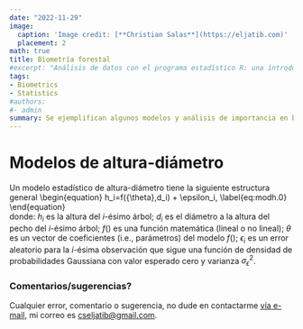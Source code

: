 ```yaml
---
date: "2022-11-29"
image:
  caption: 'Image credit: [**Christian Salas**](https://eljatib.com)'
  placement: 2
math: true
title: Biometría forestal
#excerpt: "Análisis de datos con el programa estadístico R: una introducción aplicada"
tags:
- Biometrics
- Statistics
#authors:
#- admin
summary: Se ejemplifican algunos modelos y análisis de importancia en biometría forestal.
---
```


# Modelos de altura-diámetro

Un modelo estadístico de altura-diámetro tiene la siguiente estructura general
\begin{equation}
   h_i=f({\theta},d_i) + \epsilon_i,  \label{eq:modh.0}
\end{equation}       
donde: $h_i$ es la altura del $i$-ésimo árbol;
$d_i$ es el diámetro a la altura del pecho del $i$-ésimo árbol;
$f()$ es una función matemática (lineal o no lineal); 
${\theta}$ es un vector de coeficientes (i.e., parámetros)  del modelo $f()$;
$\epsilon_{i}$ es un error aleatorio para la $i$-ésima observación que sigue una función de densidad de probabilidades Gaussiana con valor esperado cero y varianza $\sigma^2_{\epsilon}$. 




### Comentarios/sugerencias?
Cualquier error, comentario o sugerencia, no dude en contactarme [vía e-mail](mailto:cseljatib@gmail.com), mi correo es cseljatib@gmail.com. 


<!--- 
+ [Ajuste de modelo de altura-diametro](/statstuff/datosEspa.html)

#### Te parecio interesante o util? Considera compartirlo 🙌

<img src="portadaLibro.jpg" width="1000" height="350">
**Some of my older websites**
- [My old website](https://cseljatib.wixsite.com/biometria)
- [My old linux help](http://biometria.ufro.cl/myLinuxHelp/)
* [Mentoirs](./educa.md)
![](images/chacai01.jpg)
-->
